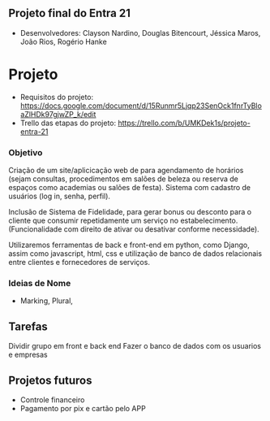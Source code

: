 ## Projeto final do Entra 21

- Desenvolvedores: Clayson Nardino, Douglas Bitencourt, Jéssica Maros, João Rios, Rogério Hanke

# Projeto

- Requisitos do projeto: https://docs.google.com/document/d/15Runmr5Ljqp23SenOck1fnrTyBloaZlHDk97gjwZP_k/edit
- Trello das etapas do projeto: https://trello.com/b/UMKDek1s/projeto-entra-21


### Objetivo

Criação de um site/aplicicação web de para agendamento de horários (sejam consultas, procedimentos em salões de beleza ou reserva de espaços como academias ou salões de festa). 
Sistema com cadastro de usuários (log in, senha, perfil).

Inclusão de Sistema de Fidelidade, para gerar bonus ou desconto para o cliente que consumir repetidamente um serviço no estabelecimento. (Funcionalidade com direito de ativar ou desativar conforme necessidade).

Utilizaremos ferramentas de back e front-end em python, como Django, assim como javascript, html, css e utilização de banco de dados relacionais entre clientes e fornecedores de serviços.


### Ideias de Nome

- Marking, Plural,

## Tarefas
Dividir grupo em front e back end
Fazer o banco de dados com os usuarios e empresas

## Projetos futuros

- Controle financeiro
- Pagamento por pix e cartão pelo APP



